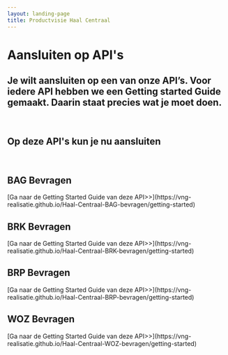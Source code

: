```yaml
---
layout: landing-page
title: Productvisie Haal Centraal
---
```


# Aansluiten op API's
## Je wilt aansluiten op een van onze API’s. Voor iedere API hebben we een Getting started Guide gemaakt. Daarin staat precies wat je moet doen.

&nbsp;
## Op deze API's kun je nu aansluiten 

&nbsp;
<div class="row">
  <div class="col">
    <div class="card no-border">
      <div class="card-body">
        <h2 class="card-title">BAG Bevragen</h2>
        <p class="card-text">
        [Ga naar de Getting Started Guide van deze API>>](https://vng-realisatie.github.io/Haal-Centraal-BAG-bevragen/getting-started)
        </p>
      </div>
    </div>
  </div>
  <div class="col">
    <div class="card no-border">
      <div class="card-body">
        <h2 class="card-title">BRK Bevragen</h2>
        <p class="card-text"> [Ga naar de Getting Started Guide van deze API>>](https://vng-realisatie.github.io/Haal-Centraal-BRK-bevragen/getting-started)        </p>
      </div>
    </div>
  </div>
  <div class="col">
    <div class="card no-border">
      <div class="card-body">
        <h2 class="card-title">BRP Bevragen</h2>
        <p class="card-text">[Ga naar de Getting Started Guide van deze API>>](https://vng-realisatie.github.io/Haal-Centraal-BRP-bevragen/getting-started)
        </p>
        </div>
    </div>
  </div>
  <div class="col">
    <div class="card no-border">
      <div class="card-body">
        <h2 class="card-title">WOZ Bevragen</h2>
        <p class="card-text"> [Ga naar de Getting Started Guide van deze API>>](https://vng-realisatie.github.io/Haal-Centraal-WOZ-bevragen/getting-started)        </p>
      </div>
    </div>
  </div>
</div>
<br>


&nbsp;   

&nbsp;   
